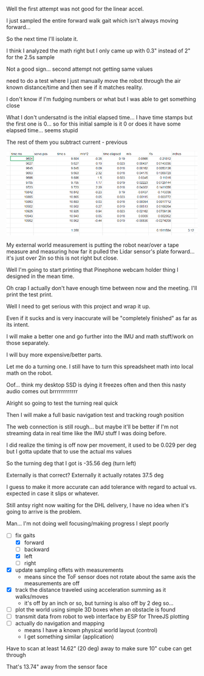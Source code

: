 Well the first attempt was not good for the linear accel.

I just sampled the entire forward walk gait which isn't always moving forward...

So the next time I'll isolate it.

I think I analyzed the math right but I only came up with 0.3" instead of 2" for the 2.5s sample

Not a good sign... second attempt not getting same values

need to do a test where I just manually move the robot through the air known distance/time and then see if it matches reality.

I don't know if I'm fudging numbers or what but I was able to get something close

What I don't undersatnd is the initial elapsed time... I have time stamps but the first one is 0... so for this initial sample is it 0 or does it have some elapsed time... seems stupid

The rest of them you subtract current - previous

<img src="../../media/03-03-2022--ex-accel.PNG" width="800"/>

My external world measurement is putting the robot near/over a tape measure and measuring how far it pulled the Lidar sensor's plate forward... it's just over 2in so this is not right but close.

Well I'm going to start printing that Pinephone webcam holder thing I designed in the mean time.

Oh crap I actually don't have enough time between now and the meeting. I'll print the test print.

Well I need to get serious with this project and wrap it up.

Even if it sucks and is very inaccurate will be "completely finished" as far as its intent.

I will make a better one and go further into the IMU and math stuff/work on those separately.

I will buy more expensive/better parts.

Let me do a turning one. I still have to turn this spreadsheet math into local math on the robot.

Oof... think my desktop SSD is dying it freezes often and then this nasty audio comes out brrrrrrrrrrrr

Alright so going to test the turning real quick

Then I will make a full basic navigation test and tracking rough position

The web connection is still rough... but maybe it'll be better if I'm not streaming data in real time like the IMU stuff I was doing before.

I did realize the timing is off now per movement, it used to be 0.029 per deg but I gotta update that to use the actual ms values

So the turning deg that I got is -35.56 deg (turn left)

Externally is that correct? Externally it actually rotates 37.5 deg

I guess to make it more accurate can add tolerance with regard to actual vs. expected in case it slips or whatever.

Still antsy right now waiting for the DHL delivery, I have no idea when it's going to arrive is the problem.

Man... I'm not doing well focusing/making progress I slept poorly

- [ ] fix gaits
  - [x] forward
  - [ ] backward
  - [x] left
  - [ ] right
- [x] update sampling offets with measurements
  - means since the ToF sensor does not rotate about the same axis the measurements are off
- [x] track the distance traveled using acceleration summing as it walks/moves
  - it's off by an inch or so, but turning is also off by 2 deg so...
- [ ] plot the world using simple 3D boxes when an obstacle is found
- [ ] transmit data from robot to web interface by ESP for ThreeJS plotting
- [ ] actually do navigation and mapping
  - means I have a known physical world layout (control)
  - I get something similar (application)

Have to scan at least 14.62" (20 deg) away to make sure 10" cube can get through

That's 13.74" away from the sensor face

